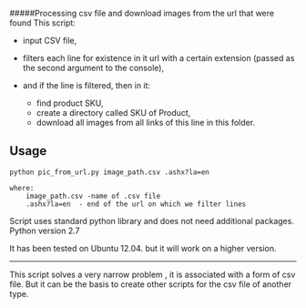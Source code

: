 #####Processing csv file and download images from the url that were found
This script:

- input CSV file,
- filters each line for existence in it url with a certain extension (passed as the second argument to the console),
- and if the line is filtered, then in it:

	- find product SKU,
	- create a directory called SKU of Product,
	- download all images from all links of this line in this folder.

Usage
-----
	python pic_from_url.py image_path.csv .ashx?la=en

	where:
		image_path.csv -name of .csv file
		.ashx?la=en  - end of the url on which we filter lines


Script uses standard python library
and does not need additional packages.
	Python version 2.7

It has been tested on Ubuntu 12.04.
but it will work on a higher version.

-----------------------------------------

This script solves a very narrow problem , it is associated with a form of csv file.
But it can be the basis to create other scripts for the csv file of another type.
